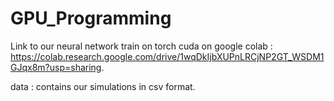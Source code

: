 # GPU_Programming

Link to our neural network train on torch cuda on google colab : https://colab.research.google.com/drive/1wqDkIjbXUPnLRCjNP2GT_WSDM1GJqx8m?usp=sharing.

data : contains our simulations in csv format.
